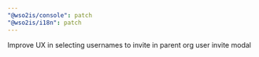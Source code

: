 ```yaml
---
"@wso2is/console": patch
"@wso2is/i18n": patch
---
```


Improve UX in selecting usernames to invite in parent org user invite modal
